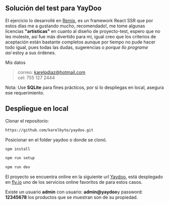 ## Solución del test para YayDoo

El ejercicio lo desarrollé en [Remix](https://remix.run/), es un framework React SSR que por estos días me a gustando mucho, recomendado!, me tome algunas licencias **"artísticas"** en cuanto al diseño de proyecto-test, espero que no les moleste, así fue más divertido para mí, igual creo que los criterios de aceptación están bastante completos aunque por tiempo no pude hacer todo igual, pues todas las dudas, sugerencias o *porque llo programe así* estoy a sus órdenes.

Mis datos
> correo: karelpdiaz@hotmail.com <br>
cel: 755 127 2444

Nota: Use **SQLite** para fines prácticos, por si lo despliegas en local, asegura ese requerimiento.

## Despliegue en local
Clonar el repositorio:
 ```sh
https://github.com/karelbyte/yaydoo.git
  ```

Posicionar en el folder yaydoo o donde se clonó.
 ```sh
npm install
  ```
 ```sh
npm run setup
  ```
 ```sh
npm run dev
  ```

El proyecto se encuentra online en la siguiente url [Yaydoo](https://yaydoo.fly.dev), está desplegado en [fly.io](hhttps://fly.io/) uno de los servicios online favoritos de para estos casos.

Existe un usuario **admin** con usuario: **admin@yaydoo**y password: **12345678** los productos que se muestran son de su propiedad.